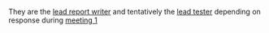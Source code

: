 They are the [lead report writer](lead-writer.md) and tentatively the [lead tester](lead-tester.md) depending on response during [meeting 1](meeting1.md)